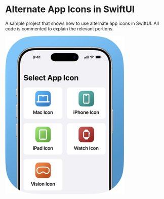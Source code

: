 # Alternate App Icons in SwiftUI
A sample project that shows how to use alternate app icons in SwiftUI. All code is commented to explain the relevant portions.

<img src="/Graphics/MainGraphicRounded.webp" height="500">
